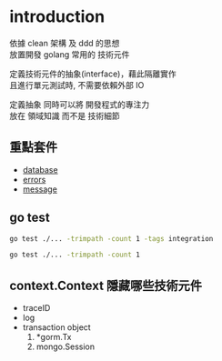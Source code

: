 # introduction

依據 clean 架構 及 ddd 的思想  
放置開發 golang 常用的 技術元件

定義技術元件的抽象(interface)，藉此隔離實作  
且進行單元測試時, 不需要依賴外部 IO

定義抽象 同時可以將 開發程式的專注力  
放在 領域知識 而不是 技術細節

## 重點套件

- [database](./database)
- [errors](./errors)
- [message](./message)

## go test

```bash
go test ./... -trimpath -count 1 -tags integration

go test ./... -trimpath -count 1
```

## context.Context 隱藏哪些技術元件

- traceID
- log
- transaction object
    1. *gorm.Tx
    2. mongo.Session


